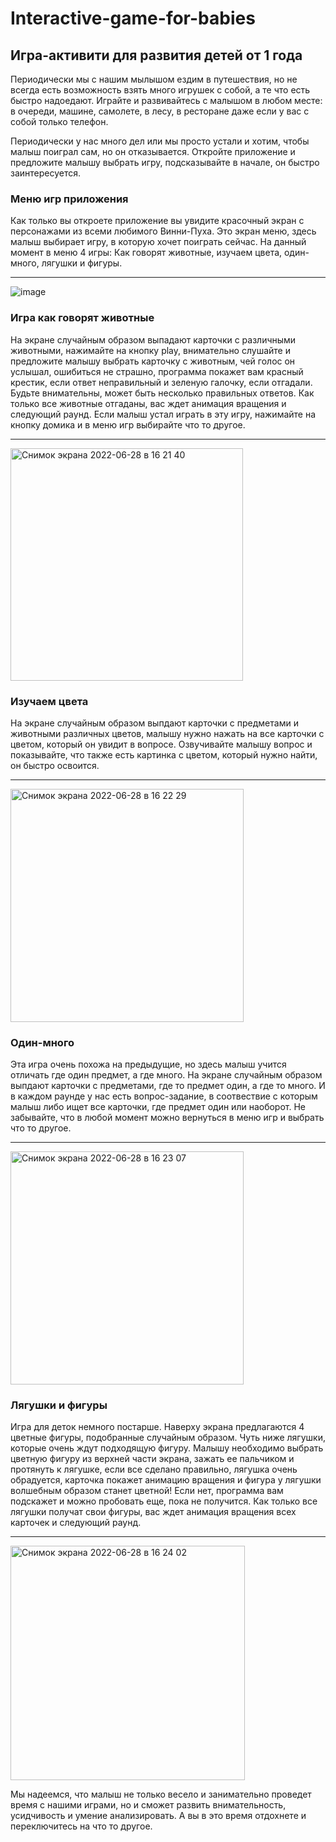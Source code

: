 # Interactive-game-for-babies

## Игра-активити для развития детей от 1 года

Периодически мы с нашим мылышом ездим в путешествия, но не всегда есть возможность взять много игрушек с собой, а те что есть быстро надоедают.
Играйте и развивайтесь с малышом в любом месте: в очереди, машине, самолете, в лесу, в ресторане даже если у вас с собой только телефон.   


Периодически у нас много дел или мы просто устали и хотим, чтобы малыш поиграл сам, но он отказывается.
Откройте приложение и предложите малышу выбрать игру, подсказывайте в начале, он быстро заинтересуется.

### Меню игр приложения

Как только вы откроете приложение вы увидите красочный экран с персонажами из всеми любимого Винни-Пуха.
Это экран меню, здесь малыш выбирает игру, в которую хочет поиграть сейчас.
На данный момент в меню 4 игры: Как говорят животные, изучаем цвета, один-много, лягушки и фигуры.

***
![image](https://user-images.githubusercontent.com/21302465/176193214-22666f51-d22c-4c7f-9455-bdc1c096a07b.png)



### Игра как говорят животные

На экране случайным образом выпадают карточки с различными животными, нажимайте на кнопку play, внимательно слушайте и предложите малышу выбрать карточку с животным, чей голос он услышал, ошибиться не страшно, программа покажет вам красный крестик, если ответ неправильный и зеленую галочку, если отгадали. Будьте внимательны, может быть несколько правильных ответов. Как только все животные отгаданы, вас ждет анимация вращения и следующий раунд. Если малыш устал играть в эту игру, нажимайте на кнопку домика и в меню игр выбирайте что то другое.

***
<img width="372" alt="Снимок экрана 2022-06-28 в 16 21 40" src="https://user-images.githubusercontent.com/21302465/176190480-30c0111e-bce9-487f-9d62-3d197df951c0.png">


### Изучаем цвета

На экране случайным образом выпдают карточки с предметами и животными различных цветов, малышу нужно нажать на все карточки с цветом, который он увидит в вопросе. Озвучивайте малышу вопрос и показывайте, что также есть картинка с цветом, который нужно найти, он быстро освоится.

***
<img width="373" alt="Снимок экрана 2022-06-28 в 16 22 29" src="https://user-images.githubusercontent.com/21302465/176190071-cea9b14d-163c-45af-a99e-5d9776eb4809.png">


### Один-много

Эта игра очень похожа на предыдущие, но здесь малыш учится отличать где один предмет, а где много. На экране случайным образом выпдают карточки с предметами, где то предмет один, а где то много. И в каждом раунде у нас есть вопрос-задание, в соотвествие с которым малыш либо ищет все карточки, где предмет один или наоборот. Не забывайте, что в любой момент можно вернуться в меню игр и выбрать что то другое.

***
<img width="373" alt="Снимок экрана 2022-06-28 в 16 23 07" src="https://user-images.githubusercontent.com/21302465/176190123-04a511e6-9da5-4f95-9a3d-3eb3f36b5501.png">


### Лягушки и фигуры

Игра для деток немного постарше. Наверху экрана предлагаются 4 цветные фигуры, подобранные случайным образом. Чуть ниже лягушки, которые очень ждут подходящую фигуру. Малышу необходимо выбрать цветную фигуру из верхней части экрана, зажать ее пальчиком и протянуть к лягушке, если все сделано правильно, лягушка очень обрадуется, карточка покажет анимацию вращения и фигура у лягушки волшебным образом станет цветной! Если нет, программа вам подскажет и можно пробовать еще, пока не получится. Как только все лягушки получат свои фигуры, вас ждет анимация вращения всех карточек и следующий раунд.

***
<img width="375" alt="Снимок экрана 2022-06-28 в 16 24 02" src="https://user-images.githubusercontent.com/21302465/176190138-fc980b32-6432-4187-9fde-0b66fdfc7923.png">
   
   

Мы надеемся, что малыш не только весело и занимательно проведет время с нашими играми, но и сможет развить внимательность, усидчивость и умение анализировать. А вы в это время отдохнете и переключитесь на что то другое.

